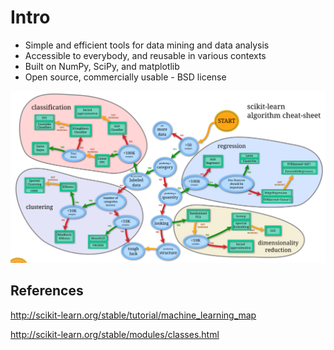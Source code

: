 # Intro

- Simple and efficient tools for data mining and data analysis
- Accessible to everybody, and reusable in various contexts
- Built on NumPy, SciPy, and matplotlib
- Open source, commercially usable - BSD license

![image](media/Intro-image1.png)

## References

<http://scikit-learn.org/stable/tutorial/machine_learning_map>

<http://scikit-learn.org/stable/modules/classes.html>
